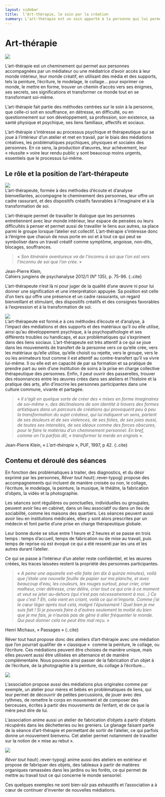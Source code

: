 ```yaml
---
layout: sidebar
title:  l’Art-thérapie, le soin par la création
summary: L’art-thérapie est un soin apporté à la personne qui lui permet d’avoir accès à son monde intérieur, de l’exprimer et de le transformer, et s’intéresse au processus psychique et thérapeutique qui se joue à l’intérieur d’un atelier.  
---
```

# Art-thérapie 
<div class="left-side-big-block">
<img src="https://res.cloudinary.com/dnxcesebo/image/upload/v1562636997/art-therapie-jardin-still-life_qkptga.jpg"></div> 

L’art-thérapie est un cheminement qui permet aux personnes accompagnées par un médiateur ou une médiatrice d’avoir accès à leur monde intérieur, leur monde créatif, en utilisant des média et des supports, tels la peinture, l’écriture, le modelage, le collage... pour exprimer ce monde, le mettre en forme, trouver un chemin d’accès vers ses énigmes, ses secrets, ses significations et transformer ce monde tout en se transformant soi-même.

L’art-thérapie fait partie des méthodes centrées sur le soin à la personne, que celle-ci soit en souffrance, en détresse, en difficulté, ou en questionnement sur son développement, sa profession, son existence, sa santé physique et psychique, ses liens familiaux, affectifs et sociaux.

L’art-thérapie s’intéresse au processus psychique et thérapeutique qui se joue à l’intérieur d’un atelier et met en travail, par le biais des médiations créatives, les problématiques psychiques, physiques et sociales des personnes. En ce sens, la production d’œuvres, leur achèvement, leur «&nbsp;réussite&nbsp;» voire leur rendu public y sont beaucoup moins urgents, essentiels que le processus lui-même.

## Le rôle et la position de l’art-thérapeute
<div class="right-side-block">
<img  src="http://res.cloudinary.com/dnxcesebo/image/upload/v1526489453/décapsulette_gxq8bb.jpg">
</div>
L’art-thérapeute, formée à des méthodes d’écoute et d’analyse bienveillantes,  accompagne le cheminement des personnes, leur offre un cadre rassurant, et des dispositifs créatifs favorables à l’imaginaire et à la transformation de soi.  

L’art-thérapie permet de travailler le dialogue que les personnes entretiennent avec leur monde intérieur, leur espace de pensées ou leurs difficultés à penser et permet aussi de travailler le liens aux autres, sa place parmi le groupe lorsque l’atelier est collectif.  L’art-thérapie s’intéresse donc à l’énigme que chacun de nous porte en soi et à tout ce qui peut se symboliser dans un travail créatif comme symptôme, angoisse, non-dits, blocages, souffrances.  

> «&nbsp;*Son itinéraire aventureux va de l’inconnu à soi que l’on est vers l’inconnu de soi que l’on crée.*&nbsp;»

Jean-Pierre Klein,  
Cahiers jungiens de psychanalyse 2012/1 (N° 135), p. 75-96.
{:.cite}


L’art-thérapeute n’est là ni pour juger de la qualité d’une œuvre ni pour lui donner une signification et une interprétation appuyée. Sa position est celle d’un tiers qui offre une présence et un cadre rassurants, un regard bienveillant et stimulant, des dispositifs créatifs et des consignes favorables à l’expression et à la transformation de soi. 

<div class="left-side-block"><img src="http://res.cloudinary.com/dnxcesebo/image/upload/c_scale,h_350/v1527689103/mon_portrait_en_noir_et_flou_prfdqz.jpg" class="img"/></div> L’art-thérapeute est formé.e à ces méthodes d’écoute et d’analyse, à l’impact des médiations et des supports et des matériaux qu’il ou elle utilise, ainsi qu’au développement psychique,  à la psychopathologie et ses différents troubles ou handicaps, et aux problématiques qui s’expriment dans des liens sociaux. L’art-thérapeute est très attentif à ce qui se joue dans les mouvements de transfert de la personne vers ce qu’elle crée, vers les matériaux qu’elle utilise, qu’elle choisit ou rejette, vers le groupe, vers le ou les animateurs tout comme il est attentif au contre-transfert qu’il va vivre lui-même. Il ou elle est en capacité de par sa formation et sa pratique de prendre part au sein d’une institution de soins à la prise en charge collective thérapeutique des personnes. Enfin, il peut ouvrir des passerelles, trouver des résonnances entre les œuvres crées dans ses ateliers et l’histoire et la pratique des arts, afin d’inscrire les personnes participantes dans une culture commune, vivante et partagée.


> «&nbsp;*Il s’agit en quelque sorte de créer des «&nbsp;mises en forme imaginaires de soi-même&nbsp;», des déclinaisons de son identité à travers des formes artistiques dans un parcours de créations qui provoquent peu à peu la transformation du sujet créateur, qui lui indiquent un sens, partent de ses douleurs et de ses violences, de ses folies, de ses joies aussi, de toutes ses intensités, de ses idéaux comme des forces obscures, pour le faire le matériau d’un cheminement personnel. En bref, comme on l’a parfois dit, «&nbsp;transformer la merde en engrais*&nbsp;».

Jean-Pierre Klein, «&nbsp;*L'art-thérapie*&nbsp;», PUF, 1997, p 42.
{:.cite}

## Contenu et déroulé des séances
En fonction des problématiques à traiter, des diagnostics, et du désir exprimé par les personnes, *Rêver tout haut*{:.rever-typog} propose des accompagnements qui incluent de manière croisée ou non, le collage, l’écriture, le modelage, la peinture, la musique, le théâtre, la fabrication d’objets, la vidéo et la photographie. 

Les séances sont régulières ou ponctuelles, individuelles ou groupales, peuvent avoir lieu en cabinet, dans un lieu associatif ou dans un lieu de sociabilité, comme les maisons des quartiers. 
Les séances peuvent aussi avoir lieu en institutions médicales, elles y sont alors prescrites par un médecin et font partie d’une prise en charge thérapeutique globale.

Leur bonne durée se situe entre 1 heure et 2 heures et se passe en trois temps : temps d’accueil, temps de fabrication ou de mise au travail, puis temps de reprise où est évoqué ce qui a été ressenti par les uns et les autres durant l’atelier. 

Ce qui se passe à l’intérieur d’un atelier reste confidentiel, et les œuvres créées, les traces laissées restent la propriété des personnes participantes. 

>«&nbsp;*A peine une aquarelle est-elle faite (en dix à quinze minutes), voilà que j’étale une nouvelle feuille de papier sur ma planche, et avec beaucoup d’eau, les couleurs, les rouges surtout, pour crier, crier malheur, crier détresse, crier délire, crier tout ce qui crie à ce moment et veut se jeter au-dehors (qui n’est pas nécessairement à moi...) Ce que c’est ? Eh, cela vient en criant, voilà ce qui m’importe. Comme j’ai le cœur léger après tout cela, malgré l’épuisement ! Quel bien je me suis fait ! Si je pouvais faire à d’autres seulement la moitié du bien que je me fais, je n’aurais pas de gêne à aller fréquenter le monde. Qui peut donner cela ne peut être mal reçu.*&nbsp;»
 
Henri Michaux, «&nbsp;Passages&nbsp;»
{:.cite}

<p><span class="rever-typog">Rêver tout haut</span> propose donc des ateliers d’art-thérapie avec une médiation que l’on pourrait qualifier de «&nbsp;classique&nbsp;»  comme la peinture, le collage, ou l’écriture. Ces médiations peuvent être choisies de manière unique, mais elles peuvent aussi être utilisées en alternance et de manière complémentaire. Nous pouvons ainsi passer de la fabrication d’un objet à de l’écriture, de la photographie à la peinture, du collage à l’écriture...</p>


<div class="left-side-block"><img src="http://res.cloudinary.com/dnxcesebo/image/upload/v1527689512/petits_instruments_avec_piano_à_pouce_smpc0e.jpg"></div> <p>L’association propose aussi des médiations plus originales comme par exemple, un atelier pour mères et bébés en problématiques de liens, qui leur permet  de découvrir de petites percussions, de jouer avec des rythmes, de remettre le corps en mouvement et de composer des berceuses, écrites à partir des mouvements de l’enfant, et de ce que la mère peut dire de lui.</p>


L’association anime aussi un atelier de fabrication d’objets à partir d’objets récupérés dans les déchetteries ou les greniers.  Le glanage faisant partie de la séance d’art-thérapie et permettant de sortir de l’atelier, ce qui parfois donne un mouvement bienvenu. Cet atelier permet notamment de travailler sur la notion de «&nbsp;mise au rebut&nbsp;». 
<div class="right-side-block"><img src="http://res.cloudinary.com/dnxcesebo/image/upload/r_10/v1527689691/coeur_suspendu_gmu84u.jpg"/></div>


*Rêver tout haut*{:.rever-typog} anime aussi des ateliers en extérieur et propose de fabriquer des objets, des tableaux à partir de matières organiques ramassées dans les jardins ou les forêts, ce qui permet de mettre au travail tout ce qui concerne le monde sensoriel.

Ces quelques exemples ne sont bien-sûr pas exhaustifs et l’association a à cœur de continuer d’inventer de nouvelles médiations.
